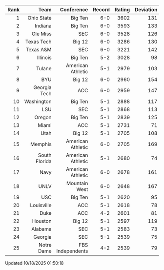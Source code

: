 | Rank  | Team                 | Conference           | Record   | Rating | Deviation |
| ---:  | ---:                 | ---:                 | ---:     | ---:   | ---:      |
| 1     | Ohio State           | Big Ten              | 6-0      | 3602   | 131       |
| 2     | Indiana              | Big Ten              | 6-0      | 3593   | 133       |
| 3     | Ole Miss             | SEC                  | 6-0      | 3528   | 126       |
| 4     | Texas Tech           | Big 12               | 6-0      | 3286   | 130       |
| 5     | Texas A&M            | SEC                  | 6-0      | 3221   | 142       |
| 6     | Illinois             | Big Ten              | 5-2      | 3028   | 98        |
| 7     | Tulane               | American Athletic    | 5-1      | 2979   | 103       |
| 8     | BYU                  | Big 12               | 6-0      | 2960   | 154       |
| 9     | Georgia Tech         | ACC                  | 6-0      | 2959   | 147       |
| 10    | Washington           | Big Ten              | 5-1      | 2888   | 117       |
| 11    | LSU                  | SEC                  | 5-1      | 2868   | 113       |
| 12    | Oregon               | Big Ten              | 5-1      | 2839   | 125       |
| 13    | Miami                | ACC                  | 5-1      | 2731   | 71        |
| 14    | Utah                 | Big 12               | 5-1      | 2705   | 108       |
| 15    | Memphis              | American Athletic    | 6-0      | 2705   | 169       |
| 16    | South Florida        | American Athletic    | 5-1      | 2680   | 74        |
| 17    | Navy                 | American Athletic    | 6-0      | 2678   | 161       |
| 18    | UNLV                 | Mountain West        | 6-0      | 2648   | 167       |
| 19    | USC                  | Big Ten              | 5-1      | 2620   | 95        |
| 20    | Louisville           | ACC                  | 5-1      | 2618   | 78        |
| 21    | Duke                 | ACC                  | 4-2      | 2601   | 81        |
| 22    | Houston              | Big 12               | 5-1      | 2597   | 119       |
| 23    | Alabama              | SEC                  | 5-1      | 2583   | 73        |
| 24    | Georgia              | SEC                  | 5-1      | 2539   | 75        |
| 25    | Notre Dame           | FBS Independents     | 4-2      | 2539   | 79        |

Updated 10/18/2025 01:50:18
